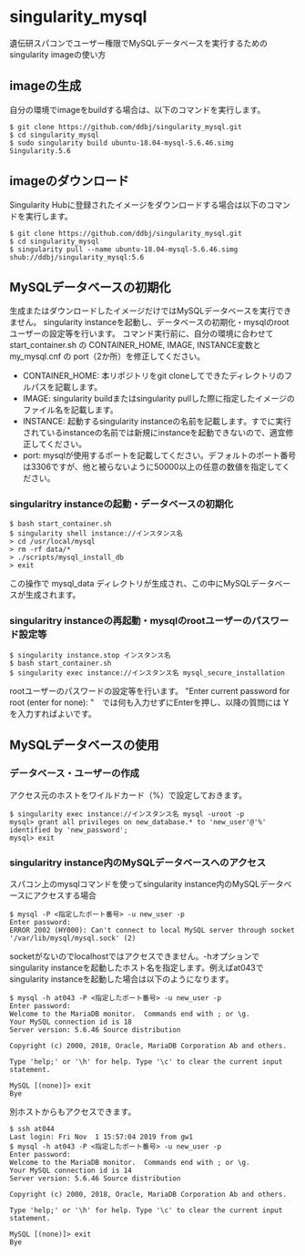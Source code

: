 # singularity_mysql

遺伝研スパコンでユーザー権限でMySQLデータベースを実行するためのsingularity imageの使い方

## imageの生成

自分の環境でimageをbuildする場合は、以下のコマンドを実行します。

    $ git clone https://github.com/ddbj/singularity_mysql.git
    $ cd singularity_mysql
    $ sudo singularity build ubuntu-18.04-mysql-5.6.46.simg Singularity.5.6

## imageのダウンロード

Singularity Hubに登録されたイメージをダウンロードする場合は以下のコマンドを実行します。

    $ git clone https://github.com/ddbj/singularity_mysql.git
    $ cd singularity_mysql
    $ singularity pull --name ubuntu-18.04-mysql-5.6.46.simg shub://ddbj/singularity_mysql:5.6


## MySQLデータベースの初期化

生成またはダウンロードしたイメージだけではMySQLデータベースを実行できません。
singularity instanceを起動し、データベースの初期化・mysqlのrootユーザーの設定等を行います。
コマンド実行前に、自分の環境に合わせて start_container.sh の CONTAINER_HOME, IMAGE, INSTANCE変数と　my_mysql.cnf の port（2か所）を修正してください。

- CONTAINER_HOME: 本リポジトリをgit cloneしてできたディレクトリのフルパスを記載します。
- IMAGE: singularity buildまたはsingularity pullした際に指定したイメージのファイル名を記載します。
- INSTANCE: 起動するsingularity instanceの名前を記載します。すでに実行されているinstanceの名前では新規にinstanceを起動できないので、適宜修正してください。
- port: mysqlが使用するポートを記載してください。デフォルトのポート番号は3306ですが、他と被らないように50000以上の任意の数値を指定してください。

### singularitry instanceの起動・データベースの初期化

    $ bash start_container.sh
    $ singularity shell instance://インスタンス名
    > cd /usr/local/mysql
    > rm -rf data/*
    > ./scripts/mysql_install_db
    > exit

この操作で mysql_data ディレクトリが生成され、この中にMySQLデータベースが生成されます。

### singularitry instanceの再起動・mysqlのrootユーザーのパスワード設定等

    $ singularity instance.stop インスタンス名
    $ bash start_container.sh
    $ singularity exec instance://インスタンス名 mysql_secure_installation

rootユーザーのパスワードの設定等を行います。
"Enter current password for root (enter for none): "　では何も入力せずにEnterを押し、以降の質問には Y を入力すればよいです。

## MySQLデータベースの使用

### データベース・ユーザーの作成

アクセス元のホストをワイルドカード（%）で設定しておきます。

    $ singularity exec instance://インスタンス名 mysql -uroot -p
    mysql> grant all privileges on new_database.* to 'new_user'@'%' identified by 'new_password';
    mysql> exit

### singularitry instance内のMySQLデータベースへのアクセス

スパコン上のmysqlコマンドを使ってsingularity instance内のMySQLデータベースにアクセスする場合

    $ mysql -P <指定したポート番号> -u new_user -p
    Enter password: 
    ERROR 2002 (HY000): Can't connect to local MySQL server through socket '/var/lib/mysql/mysql.sock' (2)

socketがないのでlocalhostではアクセスできません。-hオプションでsingularity instanceを起動したホスト名を指定します。例えばat043でsingularity instanceを起動した場合は以下のようになります。

    $ mysql -h at043 -P <指定したポート番号> -u new_user -p
    Enter password:
    Welcome to the MariaDB monitor.  Commands end with ; or \g.
    Your MySQL connection id is 18
    Server version: 5.6.46 Source distribution
    
    Copyright (c) 2000, 2018, Oracle, MariaDB Corporation Ab and others.
    
    Type 'help;' or '\h' for help. Type '\c' to clear the current input statement.
    
    MySQL [(none)]> exit
    Bye

別ホストからもアクセスできます。

    $ ssh at044
    Last login: Fri Nov  1 15:57:04 2019 from gw1
    $ mysql -h at043 -P <指定したポート番号> -u new_user -p
    Enter password:
    Welcome to the MariaDB monitor.  Commands end with ; or \g.
    Your MySQL connection id is 14
    Server version: 5.6.46 Source distribution
    
    Copyright (c) 2000, 2018, Oracle, MariaDB Corporation Ab and others.
    
    Type 'help;' or '\h' for help. Type '\c' to clear the current input statement.
    
    MySQL [(none)]> exit
    Bye
    
